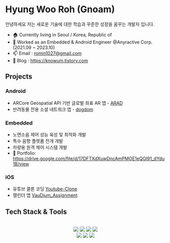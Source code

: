 # Hyung Woo Roh (Gnoam)
안녕하세요 저는 새로운 기술에 대한 학습과 꾸준한 성장을 꿈꾸는 개발자 입니다.
<br>

- 🏠 Currently living in Seoul / Korea, Republic of
- 🔭 Worked as an Embedded & Android Engineer @Anyractive Corp. (2021.09 ~ 2023.10)
- 📫 Email : romin1027@gmail.com
- 📡 Blog : https://knowum.tistory.com

## Projects


### Android
- ARCore Geospatial API 기반 글로벌 좌표 AR 앱 - [ARAD](https://github.com/Gnoam-R/ARAD_Public.git)
- 반려동물 전용 소셜 네트워크 앱 - [dogdom](https://github.com/Gnoam-R/dogdom.git)

### Embedded
- 노면소음 제어 성능 육성 및 최적화 개발
- 특수 음향 플렛폼 전개 개발
- 차량용 원격 제어 시스템 개발
- 💼 Portfolio: https://drive.google.com/file/d/17DFTXdXuwDncAmPMOE1eQGI91_dYdu1B/view

### iOS
- 유튜브 클론 코딩 [Youtube-Clone](https://github.com/iOS-YouTube-CloneCoding/Youtube_Clone_Gnoam.git)
- 캘린더 앱 [VauDium_Assignment](https://github.com/Gnoam-R/VauDium_Assignment)
  


## Tech Stack & Tools
<br>
<div align=center> 
  <img src="https://img.shields.io/badge/C-181717?style=for-the-badge&logo=java&logoColor=white"> 
  <img src="https://img.shields.io/badge/C++-007396?style=for-the-badge&logo=java&logoColor=white"> 
  <img src="https://img.shields.io/badge/Kotlin-232F3E?style=for-the-badge&logo=kotlin&logoColor=white"> 
  <img src="https://img.shields.io/badge/Swift-FCC624?style=for-the-badge&logo=swift&logoColor=black"> 
  <br>
  <img src="https://img.shields.io/badge/github-181717?style=for-the-badge&logo=github&logoColor=white">
  <img src="https://img.shields.io/badge/git-F05032?style=for-the-badge&logo=git&logoColor=white">
  <img src="https://img.shields.io/badge/notion-F80000?style=for-the-badge&logo=notion&logoColor=white">
<!--   <img src="https://img.shields.io/badge/Visual studio-7952B3?style=for-the-badge&logo=visualstudio&logoColor=white"> -->
</div>
<br>
